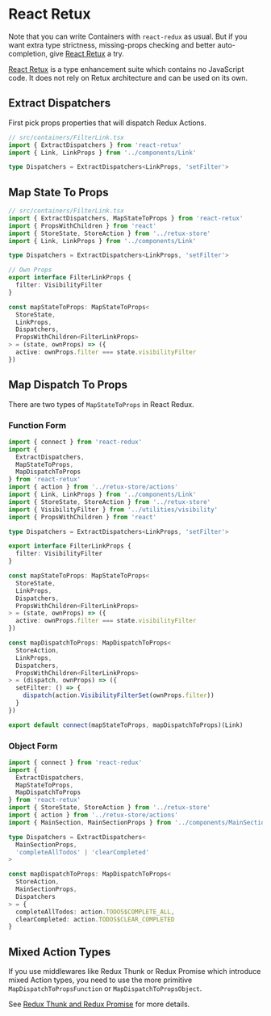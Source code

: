 # React Retux

Note that you can write Containers with `react-redux` as usual. But if you want extra type strictness, missing-props checking and better auto-completion, give [React Retux][react-retux] a try.

[React Retux][react-retux] is a type enhancement suite which contains no JavaScript code. It does not rely on Retux architecture and can be used on its own.

## Extract Dispatchers

First pick props properties that will dispatch Redux Actions.

```typescript
// src/containers/FilterLink.tsx
import { ExtractDispatchers } from 'react-retux'
import { Link, LinkProps } from '../components/Link'

type Dispatchers = ExtractDispatchers<LinkProps, 'setFilter'>
```

## Map State To Props

```typescript
// src/containers/FilterLink.tsx
import { ExtractDispatchers, MapStateToProps } from 'react-retux'
import { PropsWithChildren } from 'react'
import { StoreState, StoreAction } from '../retux-store'
import { Link, LinkProps } from '../components/Link'

type Dispatchers = ExtractDispatchers<LinkProps, 'setFilter'>

// Own Props
export interface FilterLinkProps {
  filter: VisibilityFilter
}

const mapStateToProps: MapStateToProps<
  StoreState,
  LinkProps,
  Dispatchers,
  PropsWithChildren<FilterLinkProps>
> = (state, ownProps) => ({
  active: ownProps.filter === state.visibilityFilter
})
```

## Map Dispatch To Props

There are two types of `MapStateToProps` in React Redux.

### Function Form

```typescript
import { connect } from 'react-redux'
import {
  ExtractDispatchers,
  MapStateToProps,
  MapDispatchToProps
} from 'react-retux'
import { action } from '../retux-store/actions'
import { Link, LinkProps } from '../components/Link'
import { StoreState, StoreAction } from '../retux-store'
import { VisibilityFilter } from '../utilities/visibility'
import { PropsWithChildren } from 'react'

type Dispatchers = ExtractDispatchers<LinkProps, 'setFilter'>

export interface FilterLinkProps {
  filter: VisibilityFilter
}

const mapStateToProps: MapStateToProps<
  StoreState,
  LinkProps,
  Dispatchers,
  PropsWithChildren<FilterLinkProps>
> = (state, ownProps) => ({
  active: ownProps.filter === state.visibilityFilter
})

const mapDispatchToProps: MapDispatchToProps<
  StoreAction,
  LinkProps,
  Dispatchers,
  PropsWithChildren<FilterLinkProps>
> = (dispatch, ownProps) => ({
  setFilter: () => {
    dispatch(action.VisibilityFilterSet(ownProps.filter))
  }
})

export default connect(mapStateToProps, mapDispatchToProps)(Link)
```

### Object Form

```typescript
import { connect } from 'react-redux'
import {
  ExtractDispatchers,
  MapStateToProps,
  MapDispatchToProps
} from 'react-retux'
import { StoreState, StoreAction } from '../retux-store'
import { action } from '../retux-store/actions'
import { MainSection, MainSectionProps } from '../components/MainSection'

type Dispatchers = ExtractDispatchers<
  MainSectionProps,
  'completeAllTodos' | 'clearCompleted'
>

const mapDispatchToProps: MapDispatchToProps<
  StoreAction,
  MainSectionProps,
  Dispatchers
> = {
  completeAllTodos: action.TODOS$COMPLETE_ALL,
  clearCompleted: action.TODOS$CLEAR_COMPLETED
}
```

## Mixed Action Types

If you use middlewares like Redux Thunk or Redux Promise which introduce mixed Action types, you need to use the more primitive `MapDispatchToPropsFunction` or `MapDispatchToPropsObject`.

See [Redux Thunk and Redux Promise](../middlewares/redux-thunk-and-redux-promise.md) for more details.

[react-retux]: https://github.com/crimx/retux/tree/master/packages/react-retux
